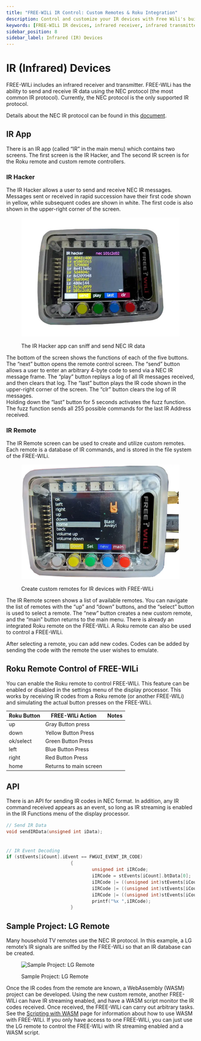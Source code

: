 ```yaml
---
title: "FREE-WILi IR Control: Custom Remotes & Roku Integration"
description: Control and customize your IR devices with Free Wili's built-in IR receiver and transmitter. View and send IR codes, create custom remotes, and enable a built-in Roku remote control.
keywords: [FREE-WILi IR devices, infrared receiver, infrared transmitter, IR control, NEC protocol, custom remote, Roku remote, IR Hacker app, IR API, remote learning]
sidebar_position: 8
sidebar_label: Infrared (IR) Devices
---
```


# IR (Infrared) Devices

FREE-WILi includes an infrared receiver and transmitter. FREE-WILi has the ability to send and receive IR data using the NEC protocol (the most common IR protocol). Currently, the NEC protocol is the only supported IR protocol.


Details about the NEC IR protocol can be found in this [document](https://sibotic.wordpress.com/wp-content/uploads/2013/12/adoh-necinfraredtransmissionprotocol-281113-1713-47344.pdf).

## IR App


There is an IR app (called “IR” in the main menu) which contains two screens. The first screen is the IR Hacker, and The second IR screen is for the Roku remote and custom remote controllers.


### IR Hacker


The IR Hacker allows a user to send and receive NEC IR messages. Messages sent or received in rapid succession have their first code shown in yellow, while subsequent codes are shown in white. The first code is also shown in the upper-right corner of the screen. 
<div class="text--center">


<figure>


![The IR Hacker app can sniff and send NEC IR data](../assets/IR-hacker.webp "The IR Hacker app can sniff and send NEC IR data")
<figcaption>The IR Hacker app can sniff and send NEC IR data</figcaption>
</figure>
</div>
The bottom of the screen shows the functions of each of the five buttons. The “next” button opens the remote control screen. The “send” button allows a user to enter an arbitrary 4-byte code to send via a NEC IR message frame. The “play” button replays a log of all IR messages received, and then clears that log. The “last” button plays the IR code shown in the upper-right corner of the screen. The “clr” button clears the log of IR messages.

</br>
Holding down the “last” button for 5 seconds activates the fuzz function. The fuzz function sends all 255 possible commands for the last IR Address received.


### IR Remote

The IR Remote screen can be used to create and utilize custom remotes. Each remote is a database of IR commands, and is stored in the file system of the FREE-WILi.
<div class="text--center">


<figure>


![Create custom remotes for IR devices with FREE-WILi](../assets/custom-IR.webp "Create custom remotes for IR devices with FREE-WILi")
<figcaption>Create custom remotes for IR devices with FREE-WILi</figcaption>
</figure>
</div>
The IR Remote screen shows a list of available remotes. You can navigate the list of remotes with the “up” and “down” buttons, and the “select” button is used to select a remote. The “new” button creates a new custom remote, and the “main” button returns to the main menu. There is already an integrated Roku remote on the FREE-WILi. A Roku remote can also be used to control a FREE-WILi.


After selecting a remote, you can add new codes. Codes can be added by sending the code with the remote the user wishes to emulate.






## Roku Remote Control of FREE-WILi


You can enable the Roku remote to control FREE-WILi. This feature can be enabled or disabled in the settings menu of the display processor. This works by receiving IR codes from a Roku remote (or another FREE-WILi) and simulating the actual button presses on the FREE-WILi.


| **Roku Button**       | **FREE-WILi Action**          | **Notes**     |
|-----------------      |------------------------       |-----------    |
| up                    | Gray Button press             |               |
| down                  | Yellow Button Press           |               |
| ok/select             | Green Button Press            |               |
| left                  | Blue Button Press             |               |
| right                 | Red Button Press              |               |
| home                  | Returns to main screen        |               |


## API


There is an API for sending IR codes in NEC format. In addition, any IR command received appears as an event, so long as IR streaming is enabled in the IR Functions menu of the display processor.


```c
// Send IR Data
void sendIRData(unsigned int iData);


// IR Event Decoding
if (stEvents[iCount].iEvent == FWGUI_EVENT_IR_CODE)
                        {
                                unsigned int iIRCode;
                                iIRCode = stEvents[iCount].btData[0];
                                iIRCode |= ((unsigned int)stEvents[iCount].btData[1]) << 8;
                                iIRCode |= ((unsigned int)stEvents[iCount].btData[2]) << 16;
                                iIRCode |= ((unsigned int)stEvents[iCount].btData[3]) << 24;
                                printf("%x ",iIRCode);
                        }
```
## Sample Project: LG Remote


Many household TV remotes use the NEC IR protocol. In this example, a LG remote’s IR signals are sniffed by the FREE-WILi so that an IR database can be created.
<div class="text--center">


<figure>


![Sample Project: LG Remote](../assets/remote_and_wili.png "Sample Project: LG Remote")
<figcaption>Sample Project: LG Remote</figcaption>
</figure>
</div>


Once the IR codes from the remote are known, a WebAssembly (WASM) project can be developed. Using the new custom remote, another FREE-WILi can have IR streaming enabled, and have a WASM script monitor the IR codes received. Once received, the FREE-WILi can carry out arbitrary tasks. See the [Scripting with WASM](https://docs.freewili.com/io-app/scripting-with-wasm) page for information about how to use WASM with FREE-WILi. If you only have access to one FREE-WILi, you can just use the LG remote to control the FREE-WILi with IR streaming enabled and a WASM script.
```